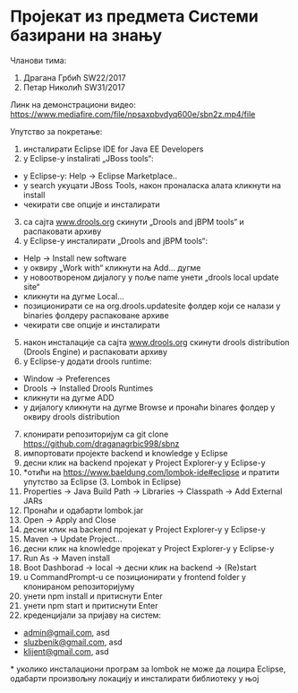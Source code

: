 # Пројекат из предмета Системи базирани на знању

Чланови тима:
1. Драгана Грбић SW22/2017
2. Петар Николић SW31/2017

Линк на демонстрациони видео:
https://www.mediafire.com/file/npsaxpbvdyq600e/sbn2z.mp4/file

Упутство за покретање:
1. инсталирати Eclipse IDE for Java EE Developers
2. у Еclipsе-у instalirati „JBoss tools“:
  - у Еclipsе-у: Help -> Eclipse Marketplace..
  - у search укуцати JBoss Tools, након проналаска алата кликнути на install
  - чекирати све опције и инсталирати
3. са сајта www.drools.org скинути „Drools and jBPM tools“ и распаковати архиву
4. у Еclipsе-у инсталирати „Drools and jBPM tools“:
  - Help -> Install new software
  - у оквиру „Work with“ кликнути на Add… дугме
  - у новоотвореном дијалогу у поље name унети „drools local update site“
  - кликнути на дугме Local…
  - позиционирати се на org.drools.updatesite фолдер који се налази у binaries фолдеру распаковане архиве
  - чекирати све опције и инсталирати
5. након инсталације са сајта www.drools.org скинути drools distribution (Drools Engine) и распаковати архиву
6. у Еclipsе-у додати drools runtime:
  - Window -> Preferences
  - Drools -> Installed Drools Runtimes
  - кликнути на дугме ADD
  - у дијалогу кликнути на дугме Browse и пронаћи binares фолдер у оквиру drools distribution
7. клонирати репозиторијум са git clone https://github.com/draganagrbic998/sbnz
8. импортовати пројекте backend и knowledge у Eclipse
9. десни клик на backend пројекат у Project Explorer-у у Eclipse-у
10. \*отићи на https://www.baeldung.com/lombok-ide#eclipse и пратити упутство за Eclipse (3. Lombok in Eclipse)
11. Properties -> Java Build Path -> Libraries -> Classpath -> Add External JARs
12. Пронаћи и одабарти lombok.jar
13. Open -> Apply and Close
14. десни клик на backend пројекат у Project Explorer-у у Eclipse-у
15. Maven -> Update Project...
16. десни клик на knowledge пројекат у Project Explorer-у у Eclipse-у
17. Run As -> Maven install
18. Boot Dashborad -> local -> десни клик на backend -> (Re)start
19. u CommandPrompt-u се позиционирати у frontend folder у клонираном репозиторијуму
20. унети npm install и притиснути Enter
21. унети npm start и притиснути Enter
22. креденцијали за пријаву на систем:
  - admin@gmail.com, asd
  - sluzbenik@gmail.com, asd
  - klijent@gmail.com, asd

\* уколико инсталациони програм за lombok не може да лоцира Eclipse, одабарти произвољну локацију и инсталирати библиотеку у њој
